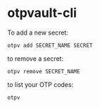 # otpvault-cli

To add a new secret:

```
otpv add SECRET_NAME SECRET
```

to remove a secret:

```
otpv remove SECRET_NAME
```

to list your OTP codes:

```
otpv
```
